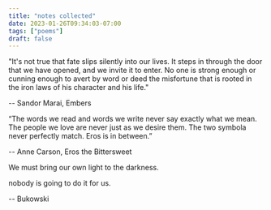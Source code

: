 ```yaml
---
title: "notes collected"
date: 2023-01-26T09:34:03-07:00
tags: ["poems"]
draft: false
---
```


"It's not true that fate slips silently into our lives. It steps in through the door that we have opened, and we invite it to enter. No one is strong enough or cunning enough to avert by word or deed the misfortune that is rooted in the iron laws of his character and his life."

-- Sandor Marai, Embers

“The words we read and words we write never say exactly what we mean. The people we love are never just as we desire them. The two symbola never perfectly match. Eros is in between.” 

-- Anne Carson, Eros the Bittersweet

We must bring
our own light
to the darkness.

nobody is going
to do it
for us.

-- Bukowski


